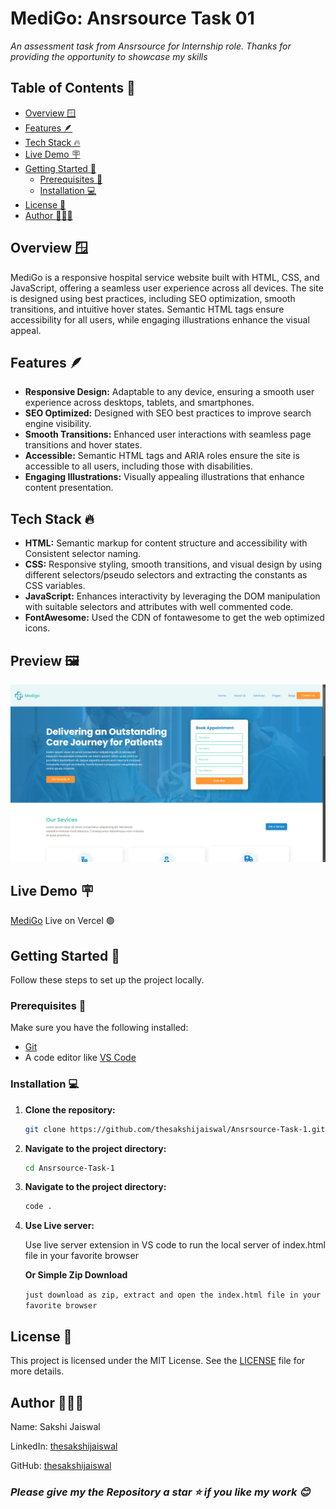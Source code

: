 # MediGo: Ansrsource Task 01

<em> An assessment task from Ansrsource for Internship role. Thanks for providing the opportunity to showcase my skills </em>

## Table of Contents 🧾

- [Overview 🪟](#overview-🪟)
- [Features 🪶](#features-🪶)
- [Tech Stack 🔥](#tech-stack-🔥)
- [Live Demo 🪧](#live-demo-🪧)
- [Getting Started 🌠](#getting-started-🌠)
  - [Prerequisites 🔨](#prerequisites-🔨)
  - [Installation 💻](#installation-💻)
- [License 📑](#license-📑)
- [Author 👩🏼‍💻](#author-👩🏼‍💻)

## Overview 🪟

MediGo is a responsive hospital service website built with HTML, CSS, and JavaScript, offering a seamless user experience across all devices. The site is designed using best practices, including SEO optimization, smooth transitions, and intuitive hover states. Semantic HTML tags ensure accessibility for all users, while engaging illustrations enhance the visual appeal.

## Features 🪶

- **Responsive Design:** Adaptable to any device, ensuring a smooth user experience across desktops, tablets, and smartphones.
- **SEO Optimized:** Designed with SEO best practices to improve search engine visibility.
- **Smooth Transitions:** Enhanced user interactions with seamless page transitions and hover states.
- **Accessible:** Semantic HTML tags and ARIA roles ensure the site is accessible to all users, including those with disabilities.
- **Engaging Illustrations:** Visually appealing illustrations that enhance content presentation.

## Tech Stack 🔥

- **HTML:** Semantic markup for content structure and accessibility with Consistent selector naming.
- **CSS:** Responsive styling, smooth transitions, and visual design by using different selectors/pseudo selectors and extracting the constants as CSS variables.
- **JavaScript:** Enhances interactivity by leveraging the DOM manipulation with suitable selectors and attributes with well commented code.
- **FontAwesome:** Used the CDN of fontawesome to get the web optimized icons.

## Preview 🖼️

![Preview Screenshot](./assets/preview.png)

## Live Demo 🪧

[MediGo](https://medigo-by-me.vercel.app) Live on Vercel 🟢

## Getting Started 🌠

Follow these steps to set up the project locally.

### Prerequisites 🔨

Make sure you have the following installed:

- [Git](https://git-scm.com/)
- A code editor like [VS Code](https://code.visualstudio.com/)

### Installation 💻

1. **Clone the repository:**

   ```bash
   git clone https://github.com/thesakshijaiswal/Ansrsource-Task-1.git
   ```

2. **Navigate to the project directory:**

   ```bash
   cd Ansrsource-Task-1
   ```

3. **Navigate to the project directory:**

   ```bash
   code .
   ```

4. **Use Live server:**

   Use live server extension in VS code to run the local server of index.html file in your favorite browser

   **Or Simple Zip Download**

   `just download as zip, extract and open the index.html file in your favorite browser`

## License 📑

This project is licensed under the MIT License. See the [LICENSE](LICENSE) file for more details.

## Author 👩🏼‍💻

Name: Sakshi Jaiswal

LinkedIn: [thesakshijaiswal](https://www.linkedin.com/in/thesakshijaiswal)

GitHub: [thesakshijaiswal](https://github.com/thesakshijaiswal)

### _Please give my the Repository a star ⭐ if you like my work 😊_
